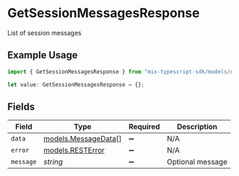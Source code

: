 # GetSessionMessagesResponse

List of session messages

## Example Usage

```typescript
import { GetSessionMessagesResponse } from "mix-typescript-sdk/models/operations";

let value: GetSessionMessagesResponse = {};
```

## Fields

| Field                                               | Type                                                | Required                                            | Description                                         |
| --------------------------------------------------- | --------------------------------------------------- | --------------------------------------------------- | --------------------------------------------------- |
| `data`                                              | [models.MessageData](../../models/messagedata.md)[] | :heavy_minus_sign:                                  | N/A                                                 |
| `error`                                             | [models.RESTError](../../models/resterror.md)       | :heavy_minus_sign:                                  | N/A                                                 |
| `message`                                           | *string*                                            | :heavy_minus_sign:                                  | Optional message                                    |